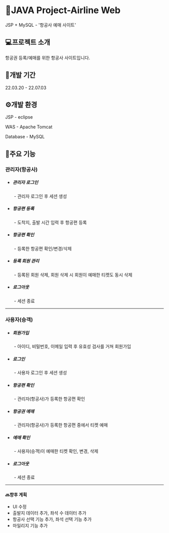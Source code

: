 # 📖JAVA Project-Airline Web
JSP + MySQL - '항공사 예매 사이트'     

## 💻프로젝트 소개
항공권 등록/예매를 위한 항공사 사이트입니다.

## 📆개발 기간
22.03.20 - 22.07.03

## ⚙️개발 환경
JSP - eclipse

WAS - Apache Tomcat

Database - MySQL

## 📌주요 기능
###  관리자(항공사)
- ##### 관리자 로그인
　　\- 관리자 로그인 후 세션 생성
- ##### 항공편 등록
　　\- 도착지, 출발 시간 입력 후 항공편 등록
- ##### 항공편 확인
　　\- 등록한 항공편 확인/변경/삭제
- ##### 등록 회원 관리
　　\- 등록된 회원 삭제, 회원 삭제 시 회원이 예매한 티켓도 동시 삭제
  - ##### 로그아웃
　　\- 세션 종료
  
---
###  사용자(승객)
- ##### 회원가입
　　\- 아이디, 비밀번호, 이메일 입력 후 유효성 검사를 거쳐 회원가입
- ##### 로그인
　　\- 사용자 로그인 후 세션 생성
- ##### 항공편 확인
　　\- 관리자(항공사)가 등록한 항공편 확인 
- ##### 항공권 예매
　　\- 관리자(항공사)가 등록한 항공편 중에서 티켓 예매
- ##### 예매 확인
　　\- 사용자(승객)이 예매한 티켓 확인, 변경, 삭제
- ##### 로그아웃
　　\- 세션 종료

--- 
#### 🔜향후 계획
- UI 수정
- 출발지 데이터 추가, 좌석 수 데이터 추가
- 항공사 선택 기능 추가, 좌석 선택 기능 추가
- 마일리지 기능 추가
